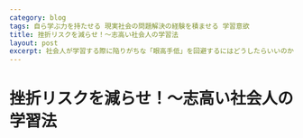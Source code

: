 ```yaml
---
category: blog
tags: 自ら学ぶ力を持たせる 現実社会の問題解決の経験を積ませる 学習意欲
title: 挫折リスクを減らせ！〜志高い社会人の学習法
layout: post
excerpt: 社会人が学習する際に陥りがちな「眼高手低」を回避するにはどうしたらいいのか，考えてみましょう。
---
```

# 挫折リスクを減らせ！〜志高い社会人の学習法

